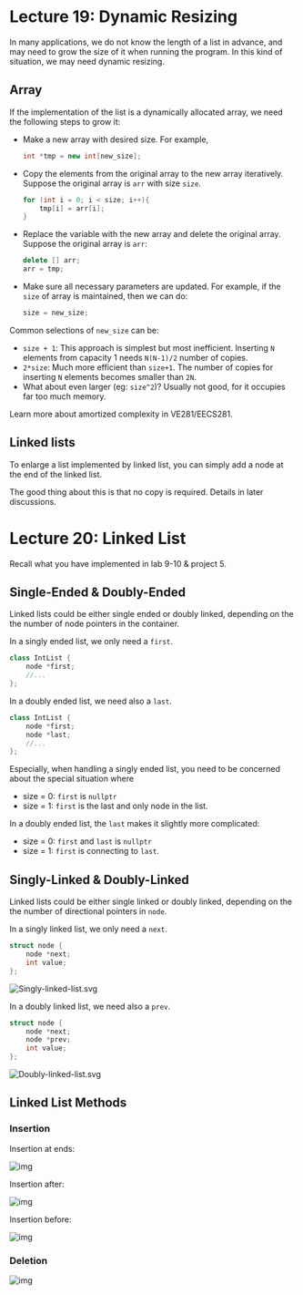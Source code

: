 # Lecture 19: Dynamic Resizing

In many applications, we do not know the length of a list in advance, and may need to grow the size of it when running the program. In this kind of situation, we may need dynamic resizing. 

## Array

If the implementation of the list is a dynamically allocated array, we need the following steps to grow it:

- Make a new array with desired size. For example, 

  ```c++
  int *tmp = new int[new_size];
  ```

- Copy the elements from the original array to the new array iteratively. Suppose the original array is `arr` with size `size`.

  ```c++
  for (int i = 0; i < size; i++){
      tmp[i] = arr[i];
  }
  ```

- Replace the variable with the new array and delete the original array. Suppose the original array is `arr`:

  ```c++
  delete [] arr;
  arr = tmp;
  ```

- Make sure all necessary parameters are updated. For example, if the `size` of array is maintained, then we can do:

  ```cpp
  size = new_size;
  ```

Common selections of `new_size` can be:

- `size + 1`: This approach is simplest but most inefficient. Inserting `N` elements from capacity 1 needs `N(N-1)/2` number of copies.
- `2*size`: Much more efficient than `size+1`. The number of copies for inserting `N` elements becomes smaller than `2N`.
- What about even larger (eg: `size^2`)? Usually not good, for it occupies far too much memory.

Learn more about amortized complexity in VE281/EECS281.

## Linked lists

To enlarge a list implemented by linked list, you can simply add a node at the end of the linked list. 

The good thing about this is that no copy is required. Details in later discussions.



# Lecture 20: Linked List

Recall what you have implemented in lab 9-10 & project 5.

## Single-Ended & Doubly-Ended

Linked lists could be either single ended or doubly linked, depending on the the number of node pointers in the container.

In a singly ended list, we only need a `first`.

```c++
class IntList {
    node *first;
    //...
};
```

In a doubly ended list, we need also a `last`.

```c++
class IntList {
    node *first;
    node *last;
    //...
};
```

Especially, when handling a singly ended list, you need to be concerned about the special situation where

- size = 0: `first` is `nullptr`
- size = 1: `first` is the last and only node in the list. 

In a doubly ended list, the `last` makes it slightly more complicated:

- size = 0: `first` and `last` is `nullptr`
- size = 1: `first` is connecting to `last`. 

## Singly-Linked & Doubly-Linked

Linked lists could be either single linked or doubly linked, depending on the the number of directional pointers in `node`.

In a singly linked list, we only need a `next`.

```c++
struct node {
	node *next;
	int value;
};
```

![Singly-linked-list.svg](https://upload.wikimedia.org/wikipedia/commons/thumb/6/6d/Singly-linked-list.svg/408px-Singly-linked-list.svg.png)

In a doubly linked list, we need also a `prev`.

```c++
struct node {
	node *next;
	node *prev;
	int value;
};
```

![Doubly-linked-list.svg](https://upload.wikimedia.org/wikipedia/commons/thumb/5/5e/Doubly-linked-list.svg/610px-Doubly-linked-list.svg.png)



## Linked List Methods

### Insertion

Insertion at ends:

![img](https://www.cs.cmu.edu/~adamchik/15-121/lectures/Linked%20Lists/pix/prepend.bmp)

Insertion after:

![img](https://www.cs.cmu.edu/~adamchik/15-121/lectures/Linked%20Lists/pix/after.bmp)

Insertion before:

![img](https://www.cs.cmu.edu/~adamchik/15-121/lectures/Linked%20Lists/pix/before.bmp)



### Deletion

![img](https://www.cs.cmu.edu/~adamchik/15-121/lectures/Linked%20Lists/pix/delete.bmp)
